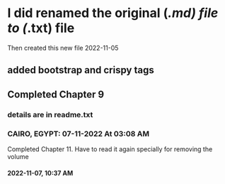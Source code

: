 # I did renamed the original (_.md) file to (_.txt) file

Then created this new file
2022-11-05

## added bootstrap and crispy tags

## Completed Chapter 9

### details are in readme.txt

### CAIRO, EGYPT: 07-11-2022 At 03:08 AM

Completed Chapter 11. Have to read it again specially for removing the volume

#### 2022-11-07, 10:37 AM

